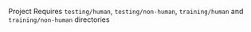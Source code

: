Project Requires `testing/human`, `testing/non-human`, `training/human` and `training/non-human` directories